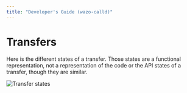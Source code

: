 ```yaml
---
title: "Developer's Guide (wazo-calld)"
---
```


# Transfers

Here is the different states of a transfer. Those states are a functional representation, not a
representation of the code or the API states of a transfer, though they are similar.

![Transfer states](/images/uc-doc/system/wazo-calld/transfer-states.png)
